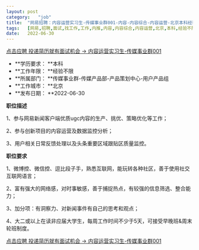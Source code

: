```yaml
---
layout:	post
category:	"job"
title:	"网易招聘：内容运营实习生-传媒事业群001-内容-内容综合-内容运营-北京本科经验不限"
tags:	[网易,招聘,面试,找工作,工作,内推,内容,内容综合,内容运营,北京,本科,经验不限]
date:	2022-06-30
---
```


[点击应聘 投递简历就有面试机会 ->  内容运营实习生-传媒事业群001](http://mobile.bole.netease.com/bole/boleDetail?id=41255&employeeId=346f03c3cda5f04c&key=all)



- **学历要求： **本科
- **工作年限： **经验不限
- **所属部门： **传媒事业群-传媒产品部-产品策划中心-用户产品组
- **工作城市： **北京
- **发布日期： **2022-06-30



**职位描述**

1、参与网易新闻客户端优质ugc内容的生产、挑优、策略优化等工作；

2、参与创新项目的内容运营及数据监控分析；

3、用户相关日常反馈处理以及头条重要区域跟贴区质量监控。



**职位要求**

1、微博控、微信控、逗比段子手，熟悉互联网，能玩转各种社区，善于使用社交互联网语言；

2、富有强大的网络感，对时事敏感，善于捕捉热点，有较强的信息筛选、整合能力；

3、加分项：有洞察力、对新闻事件有自己的思考和观点；

4、大二或以上在读非应届大学生，每周工作时间不少于5天，可接受早晚班&amp;周末轮班制度。



[点击应聘 投递简历就有面试机会 ->  内容运营实习生-传媒事业群001](http://mobile.bole.netease.com/bole/boleDetail?id=41255&employeeId=346f03c3cda5f04c&key=all)
